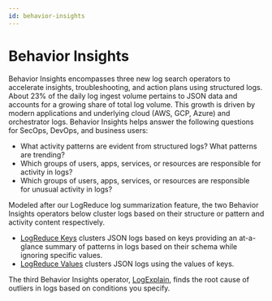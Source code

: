 ```yaml
---
id: behavior-insights
---
```


# Behavior Insights

Behavior Insights encompasses three new log search operators to
accelerate insights, troubleshooting, and action plans using structured
logs. About 23% of the daily log ingest volume pertains to JSON data and
accounts for a growing share of total log volume. This growth is driven
by modern applications and underlying cloud (AWS, GCP, Azure) and
orchestrator logs. Behavior Insights helps answer the following
questions for SecOps, DevOps, and business users:

-   What activity patterns are evident from structured logs? What
    patterns are trending?
-   Which groups of users, apps, services, or resources are responsible
    for activity in logs?
-   Which groups of users, apps, services, or resources are responsible
    for unusual activity in logs?

Modeled after our LogReduce log summarization feature, the two Behavior
Insights operators below cluster logs based on their structure or
pattern and activity content respectively.

-   [LogReduce
    Keys](Behavior_Insights/LogReduce_Keys.md "LogReduce Keys") clusters
    JSON logs based on keys providing an at-a-glance summary of patterns
    in logs based on their schema while ignoring specific values.
-   [LogReduce Values](Behavior_Insights/LogReduce_Values.md "LogReduce Values") clusters
    JSON logs using the values of keys.

The third Behavior Insights
operator, [LogExplain](Behavior_Insights/LogExplain.md "LogExplain"),
finds the root cause of outliers in logs based on conditions you
specify.
